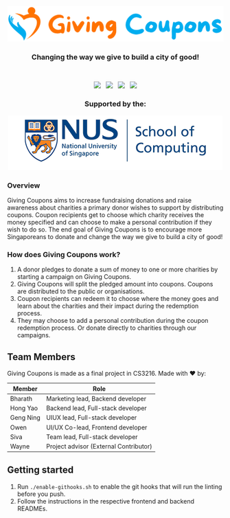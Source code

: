 <img src="assets/inline-logo.png">

<h3 align="center">Changing the way we give to build a city of good!</h5>

<br>

<p align="center">
<img src="https://github.com/Giving-Coupons/giving-coupons/actions/workflows/build-docker-images.yml/badge.svg" /> 
&nbsp; 
<img src="https://github.com/Giving-Coupons/giving-coupons/actions/workflows/lint-frontend.yml/badge.svg"/>
&nbsp; 
<img src="https://github.com/Giving-Coupons/giving-coupons/actions/workflows/build-frontend.yml/badge.svg"/>
&nbsp; 
<img src="https://github.com/Giving-Coupons/giving-coupons/actions/workflows/lint-backend.yml/badge.svg"/>
</p>

<h3 align="center">Supported by the:</h1>

<p align="center"><img src="assets/logo-soc.png"/></p>

### Overview

Giving Coupons aims to increase fundraising donations and raise awareness about charities a primary donor wishes to support by distributing coupons. Coupon recipients get to choose which charity receives the money specified and can choose to make a personal contribution if they wish to do so. The end goal of Giving Coupons is to encourage more Singaporeans to donate and change the way we give to build a city of good!

### How does Giving Coupons work?

1. A donor pledges to donate a sum of money to one or more charities by starting a campaign on Giving Coupons.
1. Giving Coupons will split the pledged amount into coupons. Coupons are distributed to the public or organisations.
1. Coupon recipients can redeem it to choose where the money goes and learn about the charities and their impact during the redemption process.
1. They may choose to add a personal contribution during the coupon redemption process. Or donate directly to charities through our campaigns.

## Team Members

Giving Coupons is made as a final project in CS3216. Made with ❤️ by:

| Member    | Role                                   |
| --------- | -------------------------------------- |
| Bharath   | Marketing lead, Backend developer      |
| Hong Yao  | Backend lead, Full-stack developer     |
| Geng Ning | UIUX lead, Full-stack developer        |
| Owen      | UI/UX Co-lead, Frontend developer      |
| Siva      | Team lead, Full-stack developer        |
| Wayne     | Project advisor (External Contributor) |

## Getting started

1. Run `./enable-githooks.sh` to enable the git hooks that will run the linting before you push.
1. Follow the instructions in the respective frontend and backend READMEs.
